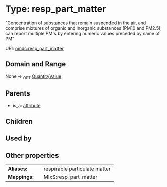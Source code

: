 
# Type: resp_part_matter


"Concentration of substances that remain suspended in the air, and comprise mixtures of organic and inorganic substances (PM10 and PM2.5); can report multiple PM's by entering numeric values preceded by name of PM"

URI: [nmdc:resp_part_matter](https://microbiomedata/meta/resp_part_matter)


## Domain and Range

None ->  <sub>OPT</sub> [QuantityValue](QuantityValue.md)

## Parents

 *  is_a: [attribute](attribute.md)

## Children


## Used by


## Other properties

|  |  |  |
| --- | --- | --- |
| **Aliases:** | | respirable particulate matter |
| **Mappings:** | | MIxS:resp_part_matter |

